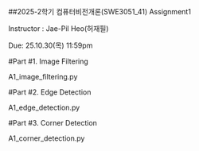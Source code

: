 ##2025-2학기 컴퓨터비전개론(SWE3051_41) Assignment1

Instructor : Jae-Pil Heo(허재필)

Due: 25.10.30(목) 11:59pm


#Part #1. Image Filtering

A1_image_filtering.py


#Part #2. Edge Detection

A1_edge_detection.py


#Part #3. Corner Detection

A1_corner_detection.py
